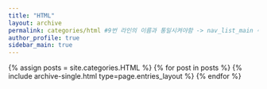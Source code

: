 ```yaml
---
title: "HTML"
layout: archive
permalink: categories/html #9번 라인의 이름과 통일시켜야함 -> nav_list_main 수정해야함
author_profile: true
sidebar_main: true
---
```


{% assign posts = site.categories.HTML %}
{% for post in posts %} {% include archive-single.html type=page.entries_layout %} {% endfor %}
